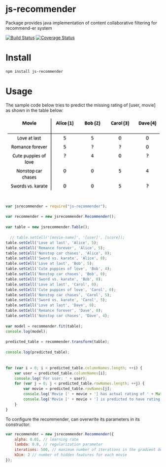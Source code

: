 # js-recommender
Package provides java implementation of content collaborative filtering for recommend-er system

[![Build Status](https://travis-ci.org/chen0040/js-recommender.svg?branch=master)](https://travis-ci.org/chen0040/js-recommender) [![Coverage Status](https://coveralls.io/repos/github/chen0040/js-recommender/badge.svg?branch=master)](https://coveralls.io/github/chen0040/js-recommender?branch=master) 

# Install

```bash
npm install js-recommender
```

# Usage 

The sample code below tries to predict the missing rating of [user, movie] as shown in the table below:

![movie-recommender](images/movie-recommender.png)

```javascript
var jsrecommender = require("js-recommender");

var recommender = new jsrecommender.Recommender();
      
var table = new jsrecommender.Table();

  // table.setCell('[movie-name]', '[user]', [score]);
table.setCell('Love at last', 'Alice', 5);
table.setCell('Remance forever', 'Alice', 5);
table.setCell('Nonstop car chases', 'Alice', 0);
table.setCell('Sword vs. karate', 'Alice', 0);
table.setCell('Love at last', 'Bob', 5);
table.setCell('Cute puppies of love', 'Bob', 4);
table.setCell('Nonstop car chases', 'Bob', 0);
table.setCell('Sword vs. karate', 'Bob', 0);
table.setCell('Love at last', 'Carol', 0);
table.setCell('Cute puppies of love', 'Carol', 0);
table.setCell('Nonstop car chases', 'Carol', 5);
table.setCell('Sword vs. karate', 'Carol', 5);
table.setCell('Love at last', 'Dave', 0);
table.setCell('Remance forever', 'Dave', 0);
table.setCell('Nonstop car chases', 'Dave', 4);

var model = recommender.fit(table);
console.log(model);

predicted_table = recommender.transform(table);

console.log(predicted_table);


for (var i = 0; i < predicted_table.columnNames.length; ++i) {
    var user = predicted_table.columnNames[i];
    console.log('For user: ' + user);
    for (var j = 0; j < predicted_table.rowNames.length; ++j) {
        var movie = predicted_table.rowNames[j];
        console.log('Movie [' + movie + '] has actual rating of ' + Math.round(table.getCell(movie, user)));
        console.log('Movie [' + movie + '] is predicted to have rating ' + Math.round(predicted_table.getCell(movie, user)));
    }
}
```

To configure the recommender, can overwrite its parameters in its constructor:

```javascript
var recommender = new jsrecommender.Recommender({
    alpha: 0.01, // learning rate
    lambda: 0.0, // regularization parameter
    iterations: 500, // maximum number of iterations in the gradient descent algorithm
    kDim: 2 // number of hidden features for each movie
});
```